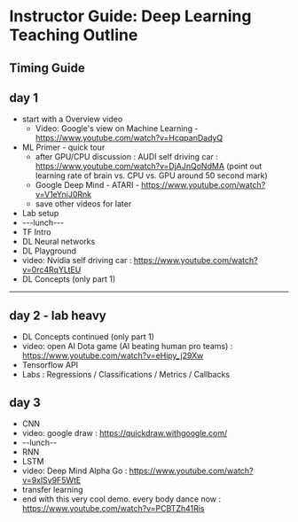 # Instructor Guide: Deep Learning Teaching Outline 

## Timing Guide

## day 1

- start with a Overview video
    - Video: Google's view on Machine Learning - https://www.youtube.com/watch?v=HcqpanDadyQ
- ML Primer - quick tour
    - after GPU/CPU discussion :
      AUDI self driving car :  https://www.youtube.com/watch?v=DjAJnQoNdMA
    (point out learning rate of brain vs. CPU vs. GPU around 50 second mark)
    - Google Deep Mind - ATARI - https://www.youtube.com/watch?v=V1eYniJ0Rnk
    - save other videos for later
- Lab setup
-  ---lunch---
- TF Intro
- DL Neural networks
- DL Playground
- video: Nvidia self driving car : https://www.youtube.com/watch?v=0rc4RqYLtEU
- DL Concepts (only part 1)

------

## day 2 - lab heavy
- DL Concepts continued (only part 1)
- video: open AI Dota game (AI beating human pro teams) : https://www.youtube.com/watch?v=eHipy_j29Xw
- Tensorflow API
- Labs : Regressions / Classifications / Metrics / Callbacks

## day 3
- CNN
- video: google draw :  https://quickdraw.withgoogle.com/
- --lunch--
- RNN
- LSTM
- video: Deep Mind Alpha Go : https://www.youtube.com/watch?v=9xlSy9F5WtE
- transfer learning
- end with this very cool demo.
    every body dance now : https://www.youtube.com/watch?v=PCBTZh41Ris
